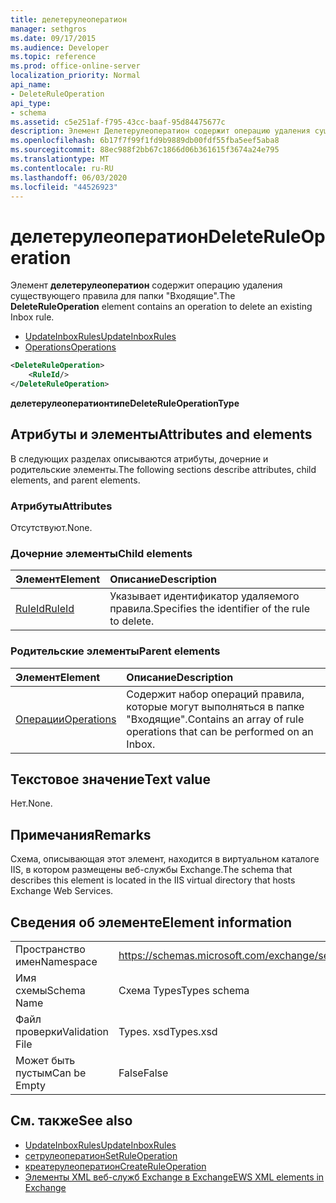```yaml
---
title: делетерулеоператион
manager: sethgros
ms.date: 09/17/2015
ms.audience: Developer
ms.topic: reference
ms.prod: office-online-server
localization_priority: Normal
api_name:
- DeleteRuleOperation
api_type:
- schema
ms.assetid: c5e251af-f795-43cc-baaf-95d84475677c
description: Элемент Делетерулеоператион содержит операцию удаления существующего правила для папки "Входящие".
ms.openlocfilehash: 6b17f7f99f1fd9b9889db00fdf55fba5eef5aba8
ms.sourcegitcommit: 88ec988f2bb67c1866d06b361615f3674a24e795
ms.translationtype: MT
ms.contentlocale: ru-RU
ms.lasthandoff: 06/03/2020
ms.locfileid: "44526923"
---
```

# <a name="deleteruleoperation"></a><span data-ttu-id="93e99-103">делетерулеоператион</span><span class="sxs-lookup"><span data-stu-id="93e99-103">DeleteRuleOperation</span></span>

<span data-ttu-id="93e99-104">Элемент **делетерулеоператион** содержит операцию удаления существующего правила для папки "Входящие".</span><span class="sxs-lookup"><span data-stu-id="93e99-104">The **DeleteRuleOperation** element contains an operation to delete an existing Inbox rule.</span></span> 
  
- [<span data-ttu-id="93e99-105">UpdateInboxRules</span><span class="sxs-lookup"><span data-stu-id="93e99-105">UpdateInboxRules</span></span>](updateinboxrules.md)
- [<span data-ttu-id="93e99-106">Operations</span><span class="sxs-lookup"><span data-stu-id="93e99-106">Operations</span></span>](operations.md)
  
```XML
<DeleteRuleOperation>
    <RuleId/>
</DeleteRuleOperation>
```

 <span data-ttu-id="93e99-107">**делетерулеоператионтипе**</span><span class="sxs-lookup"><span data-stu-id="93e99-107">**DeleteRuleOperationType**</span></span>
## <a name="attributes-and-elements"></a><span data-ttu-id="93e99-108">Атрибуты и элементы</span><span class="sxs-lookup"><span data-stu-id="93e99-108">Attributes and elements</span></span>

<span data-ttu-id="93e99-109">В следующих разделах описываются атрибуты, дочерние и родительские элементы.</span><span class="sxs-lookup"><span data-stu-id="93e99-109">The following sections describe attributes, child elements, and parent elements.</span></span>
  
### <a name="attributes"></a><span data-ttu-id="93e99-110">Атрибуты</span><span class="sxs-lookup"><span data-stu-id="93e99-110">Attributes</span></span>

<span data-ttu-id="93e99-111">Отсутствуют.</span><span class="sxs-lookup"><span data-stu-id="93e99-111">None.</span></span>
  
### <a name="child-elements"></a><span data-ttu-id="93e99-112">Дочерние элементы</span><span class="sxs-lookup"><span data-stu-id="93e99-112">Child elements</span></span>

|<span data-ttu-id="93e99-113">**Элемент**</span><span class="sxs-lookup"><span data-stu-id="93e99-113">**Element**</span></span>|<span data-ttu-id="93e99-114">**Описание**</span><span class="sxs-lookup"><span data-stu-id="93e99-114">**Description**</span></span>|
|:-----|:-----|
|[<span data-ttu-id="93e99-115">RuleId</span><span class="sxs-lookup"><span data-stu-id="93e99-115">RuleId</span></span>](ruleid.md) <br/> |<span data-ttu-id="93e99-116">Указывает идентификатор удаляемого правила.</span><span class="sxs-lookup"><span data-stu-id="93e99-116">Specifies the identifier of the rule to delete.</span></span>  <br/> |
   
### <a name="parent-elements"></a><span data-ttu-id="93e99-117">Родительские элементы</span><span class="sxs-lookup"><span data-stu-id="93e99-117">Parent elements</span></span>

|<span data-ttu-id="93e99-118">**Элемент**</span><span class="sxs-lookup"><span data-stu-id="93e99-118">**Element**</span></span>|<span data-ttu-id="93e99-119">**Описание**</span><span class="sxs-lookup"><span data-stu-id="93e99-119">**Description**</span></span>|
|:-----|:-----|
|[<span data-ttu-id="93e99-120">Операции</span><span class="sxs-lookup"><span data-stu-id="93e99-120">Operations</span></span>](operations.md) <br/> |<span data-ttu-id="93e99-121">Содержит набор операций правила, которые могут выполняться в папке "Входящие".</span><span class="sxs-lookup"><span data-stu-id="93e99-121">Contains an array of rule operations that can be performed on an Inbox.</span></span>  <br/> |
   
## <a name="text-value"></a><span data-ttu-id="93e99-122">Текстовое значение</span><span class="sxs-lookup"><span data-stu-id="93e99-122">Text value</span></span>

<span data-ttu-id="93e99-123">Нет.</span><span class="sxs-lookup"><span data-stu-id="93e99-123">None.</span></span>
  
## <a name="remarks"></a><span data-ttu-id="93e99-124">Примечания</span><span class="sxs-lookup"><span data-stu-id="93e99-124">Remarks</span></span>

<span data-ttu-id="93e99-125">Схема, описывающая этот элемент, находится в виртуальном каталоге IIS, в котором размещены веб-службы Exchange.</span><span class="sxs-lookup"><span data-stu-id="93e99-125">The schema that describes this element is located in the IIS virtual directory that hosts Exchange Web Services.</span></span>
  
## <a name="element-information"></a><span data-ttu-id="93e99-126">Сведения об элементе</span><span class="sxs-lookup"><span data-stu-id="93e99-126">Element information</span></span>

|||
|:-----|:-----|
|<span data-ttu-id="93e99-127">Пространство имен</span><span class="sxs-lookup"><span data-stu-id="93e99-127">Namespace</span></span>  <br/> |https://schemas.microsoft.com/exchange/services/2006/types  <br/> |
|<span data-ttu-id="93e99-128">Имя схемы</span><span class="sxs-lookup"><span data-stu-id="93e99-128">Schema Name</span></span>  <br/> |<span data-ttu-id="93e99-129">Схема Types</span><span class="sxs-lookup"><span data-stu-id="93e99-129">Types schema</span></span>  <br/> |
|<span data-ttu-id="93e99-130">Файл проверки</span><span class="sxs-lookup"><span data-stu-id="93e99-130">Validation File</span></span>  <br/> |<span data-ttu-id="93e99-131">Types. xsd</span><span class="sxs-lookup"><span data-stu-id="93e99-131">Types.xsd</span></span>  <br/> |
|<span data-ttu-id="93e99-132">Может быть пустым</span><span class="sxs-lookup"><span data-stu-id="93e99-132">Can be Empty</span></span>  <br/> |<span data-ttu-id="93e99-133">False</span><span class="sxs-lookup"><span data-stu-id="93e99-133">False</span></span>  <br/> |
   
## <a name="see-also"></a><span data-ttu-id="93e99-134">См. также</span><span class="sxs-lookup"><span data-stu-id="93e99-134">See also</span></span>

- [<span data-ttu-id="93e99-135">UpdateInboxRules</span><span class="sxs-lookup"><span data-stu-id="93e99-135">UpdateInboxRules</span></span>](updateinboxrules.md) 
- [<span data-ttu-id="93e99-136">сетрулеоператион</span><span class="sxs-lookup"><span data-stu-id="93e99-136">SetRuleOperation</span></span>](setruleoperation.md) 
- [<span data-ttu-id="93e99-137">креатерулеоператион</span><span class="sxs-lookup"><span data-stu-id="93e99-137">CreateRuleOperation</span></span>](createruleoperation.md)
- [<span data-ttu-id="93e99-138">Элементы XML веб-служб Exchange в Exchange</span><span class="sxs-lookup"><span data-stu-id="93e99-138">EWS XML elements in Exchange</span></span>](ews-xml-elements-in-exchange.md)

